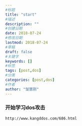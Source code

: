 ```yaml
---
#标题
title: "start"
#描述
description: ""
#创建日期
date: 2018-07-24
#修改日期
lastmod: 2018-07-24
#草稿
draft: false
#关键字
keywords: []
#标签
tags: [post,dos]
#分类
categories: [post,dos]
#作者
author: "邹慧刚"
---
```

### 开始学习dos攻击


	http://www.kangddos.com/686.html